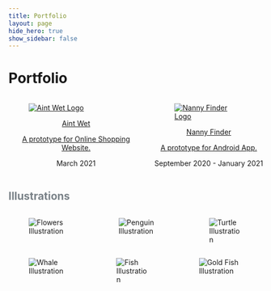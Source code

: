 ```yaml
---
title: Portfolio
layout: page
hide_hero: true
show_sidebar: false
---
```


<html lang="en">
<head>
  <meta charset="utf-8">
  <meta name="viewport" content="width=device-width, initial-scale=1">
  <div class="section is-vcenetered">
    <h1 class="title">Portfolio</h1>
  </div>
</head>

<div class="section columns is-centered">
  <div class="column">
    <div class="card-image">
      <a href="/aint-wet/">
        <figure class="image">
          <img src="/svgs/aint-wet.svg" alt="Aint Wet Logo">
        </figure>
        </a>
    </div>
    <div class="media-content">
        <a href="/aint-wet/">
        <p class="title is-4" style="text-align: center">Aint Wet</p>
        <p class="subtitle is-6" style="text-align: center">A prototype for Online Shopping Website.</p>
        </a>
    </div>
    <div class="content">
      <p style="text-align: center">March 2021</p>
    </div>
  </div>

  <div class="column">
    <div class="card-image">
      <a href="/nanny-finder/">
        <figure class="image">
          <img src="/svgs/nannyfinder.svg" alt="Nanny Finder Logo">
        </figure>
      </a>
    </div>
      <div class="media-content">
        <a href="/nanny-finder/">
          <p class="title is-4" style="text-align: center">Nanny Finder</p>
          <p class="subtitle is-6" style="text-align: center">A prototype for Android App.</p>
        </a> 
      </div>
<div class="content" style="text-align: center">
      <p>September 2020 - January 2021</p>
  </div></div>
  </div>



<div class="section is-vcenetered">
    <h2 class="title" style="color: #7a8288">Illustrations</h2>
</div>

<div class="section columns is-centered">
  <div class="column">
    <div class="card-image is-square">
      <figure>
        <img src="/svgs/flowers-in-a-box.svg" alt="Flowers Illustration">
      </figure>
    </div>
  </div>
  <div class="column">
    <div class="card-image is-square">
      <figure>
        <img src="/svgs/penguin-in-a-box.svg" alt="Penguin Illustration">
      </figure>
    </div>
  </div>
  <div class="column">
    <div class="card-image is-square">
      <figure>
        <img src="/svgs/turtle-in-a-box.svg" alt="Turtle Illustration">
      </figure>
    </div>
  </div>
</div>
<div class="section columns is-centered">
  <div class="column">
    <div class="card-image is-square">
      <figure>
        <img src="/svgs/whale.svg" alt="Whale Illustration">
      </figure>
    </div>
  </div>
  <div class="column">
    <div class="card-image is-square">
      <figure>
        <img src="/svgs/fishes.svg" alt="Fish Illustration">
      </figure>
    </div>
  </div>
    <div class="column">
    <div class="card-image is-square">
      <figure>
        <img src="/svgs/gold-fish.svg" alt="Gold Fish Illustration">
      </figure>
    </div>
  </div>
</div>

</html>